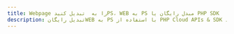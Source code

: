 ---title: Webpage را به  تبدیل کنیدPS، WEB به PS مبدل رایگان یا PHP SDKdescription: تبدیل رایگانWEB به PS با استفاده از PHP Cloud APIs & SDK همچنین اسناد PDF را در Cloud ایجاد، ویرایش و رندر کنید.---